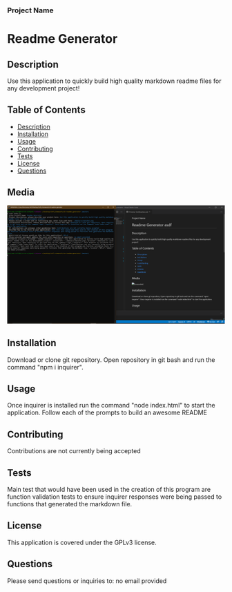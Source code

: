 
### Project Name
# Readme Generator
## Description
Use this application to quickly build high quality markdown readme files for any development project!  
## Table of Contents  
- [Description](#description)
- [Installation](#installation)
- [Usage](#usage)
- [Contributing](#contributing)
- [Tests](#tests)
- [License](#license)
- [Questions](#questions)  
## Media
![Screenshot](/media/screenshot.png)  
## Installation  
Download or clone git repository. Open repository in git bash and run the command "npm i inquirer".
## Usage
Once inquirer is installed run the command "node index.html" to start the application. Follow each of the prompts to build an awesome README
## Contributing
Contributions are not currently being accepted
## Tests
Main test that would have been used in the creation of this program are function validation tests to ensure inquirer responses were being passed to functions that generated the markdown file.  
## License
This application is covered under the GPLv3 license.
## Questions
Please send questions or inquiries to: no email provided
